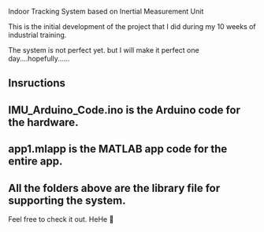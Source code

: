 Indoor Tracking System based on Inertial Measurement Unit

This is the initial development of the project that I did during my 10 weeks of industrial training.

The system is not perfect yet. but I will make it perfect one day....hopefully...... 

Insructions
--
IMU_Arduino_Code.ino is the Arduino code for the hardware.
--
app1.mlapp is the MATLAB app code for the entire app.
--
All the folders above are the library file for supporting the system.
--

Feel free to check it out. HeHe 👨
